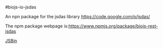 #biojs-io-jsdas

An npn package for the jsdas library https://code.google.com/p/jsdas/ 

The npm package webpage is:https://www.npmjs.org/package/biojs-rest-jsdas

[JSBin](http://jsbin.com/cewabe/1/)
